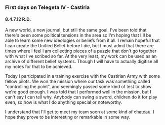 <div class="header-row">
    <h3>First days on Telegeta IV - Castiria</h3>
    <h4>8.4.7.12 <span class="small-text">R.D.</span></h4>
</div>

A new world, a new journal, but still the same goal. I've been told that there's been some political tensions in the area so I'm hoping that I'll be able to learn some new ideologies or beliefs from it all. I remain hopeful that I can create the Unified Belief before I die, but I must admit that there are times where I feel I am collecting pieces of a puzzle that don't go together with what I've scribed so far. At the very least, my work can be used as an archive of different belief systems. Though I will have to actually digitise all my notes for that to be achieved. 

Today I participated in a training exercise with the Castirian Army with some fellow pilots. We won the mission where our task was something called "controlling the point", and seemingly passed some kind of test to show we're good enough. I was told that I performed well in the mission, but I can't say I can tell why. Anybody can swing a sword, children do it for play even, so how is what I do anything special or noteworthy. 

I understand that I'll get to meet my team soon at some kind of chateau. I hope they prove to be interesting or remarkable in some way.
